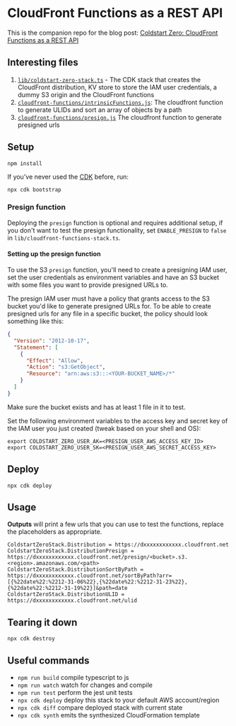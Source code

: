 # CloudFront Functions as a REST API

This is the companion repo for the blog post: [Coldstart Zero: CloudFront Functions as a REST API](https://speedrun.nobackspacecrew.com/blog/2024/04/19/using-cloudfront-functions-as-a-rest-api.html)

## Interesting files
1. [`lib/coldstart-zero-stack.ts`](lib/coldstart-zero-stack.ts) - The CDK stack that creates the CloudFront distribution, KV store to store the IAM user credentials, a dummy S3 origin and the CloudFront functions
1. [`cloudfront-functions/intrinsicFunctions.js`](cloudfront-functions/instrinsicFunctions.js): The cloudfront function to generate ULIDs and sort an array of objects by a path
1. [`cloudfront-functions/presign.js`](cloudfront-functions/presign.js)  The cloudfront function to generate presigned urls

## Setup

```
npm install
```
If you've never used the [CDK](https://aws.amazon.com/cdk/) before, run:

```
npx cdk bootstrap
```

### Presign function

Deploying the `presign` function is optional and requires additional setup, if you don't want to test the presign functionality, set `ENABLE_PRESIGN` to `false` in `lib/cloudfront-functions-stack.ts`.

#### Setting up the presign function
To use the S3 `presign` function, you'll need to create a presigning IAM user, set the user credentials as environment variables and have an S3 bucket with some files you want to provide presigned URLs to.

The presign IAM user must have a policy that grants access to the S3 bucket you'd like to generate presigned URLs for. To be able to create presigned urls for any file in a specific bucket, the policy should look something like this:

```json
{
  "Version": "2012-10-17",
  "Statement": [
    {
      "Effect": "Allow",
      "Action": "s3:GetObject",
      "Resource": "arn:aws:s3:::<YOUR-BUCKET_NAME>/*"
    }
  ]
}
```
Make sure the bucket exists and has at least 1 file in it to test.

Set the following environment variables to the access key and secret key of the IAM user you just created (tweak based on your shell and OS):

```shell
export COLDSTART_ZERO_USER_AK=<PRESIGN_USER_AWS_ACCESS_KEY_ID>
export COLDSTART_ZERO_USER_SK=<PRESIGN_USER_AWS_SECRET_ACCESS_KEY>
```

## Deploy

```
npx cdk deploy
```

## Usage
**Outputs** will print a few urls that you can use to test the functions, replace the placeholders as appropriate.

```
ColdstartZeroStack.Distribution = https://dxxxxxxxxxxxx.cloudfront.net
ColdstartZeroStack.DistributionPresign = https://dxxxxxxxxxxxx.cloudfront.net/presign/<bucket>.s3.<region>.amazonaws.com/<path>
ColdstartZeroStack.DistributionSortByPath = https://dxxxxxxxxxxxx.cloudfront.net/sortByPath?arr=[{%22date%22:%2212-31-06%22},{%22date%22:%2212-31-23%22},{%22date%22:%2212-31-19%22}]&path=date
ColdstartZeroStack.DistributionULID = https://dxxxxxxxxxxxx.cloudfront.net/ulid
```

## Tearing it down
```
npx cdk destroy
```

## Useful commands

* `npm run build`   compile typescript to js
* `npm run watch`   watch for changes and compile
* `npm run test`    perform the jest unit tests
* `npx cdk deploy`  deploy this stack to your default AWS account/region
* `npx cdk diff`    compare deployed stack with current state
* `npx cdk synth`   emits the synthesized CloudFormation template
